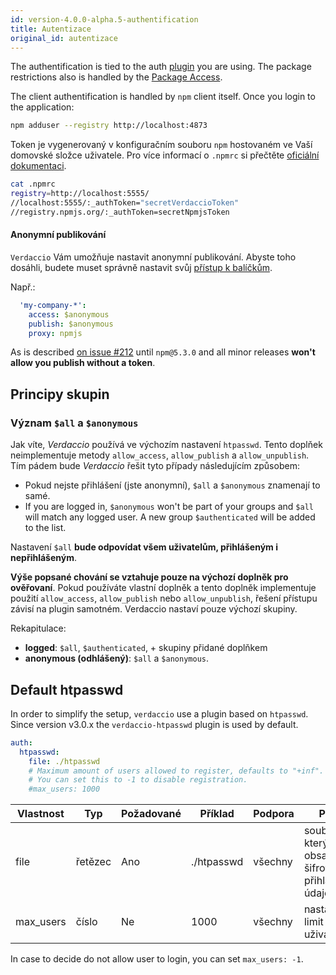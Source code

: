 ```yaml
---
id: version-4.0.0-alpha.5-authentification
title: Autentizace
original_id: autentizace
---
```

The authentification is tied to the auth [plugin](plugins.md) you are using. The package restrictions also is handled by the [Package Access](packages.md).

The client authentification is handled by `npm` client itself. Once you login to the application:

```bash
npm adduser --registry http://localhost:4873
```

Token je vygenerovaný v konfiguračním souboru `npm` hostovaném ve Vaší domovské složce uživatele. Pro více informací o `.npmrc` si přečtěte [oficiální dokumentaci](https://docs.npmjs.com/files/npmrc).

```bash
cat .npmrc
registry=http://localhost:5555/
//localhost:5555/:_authToken="secretVerdaccioToken"
//registry.npmjs.org/:_authToken=secretNpmjsToken
```

#### Anonymní publikování

`Verdaccio` Vám umožňuje nastavit anonymní publikování. Abyste toho dosáhli, budete muset správně nastavit svůj [přístup k balíčkům](packages.md).

Např.:

```yaml
  'my-company-*':
    access: $anonymous
    publish: $anonymous
    proxy: npmjs
```

As is described [on issue #212](https://github.com/verdaccio/verdaccio/issues/212#issuecomment-308578500) until `npm@5.3.0` and all minor releases **won't allow you publish without a token**.

## Principy skupin

### Význam `$all` a `$anonymous`

Jak víte, *Verdaccio* používá ve výchozím nastavení `htpasswd`. Tento doplňek neimplementuje metody `allow_access`, `allow_publish` a `allow_unpublish`. Tím pádem bude *Verdaccio* řešit tyto případy následujícím způsobem:

* Pokud nejste přihlášení (jste anonymní), `$all` a `$anonymous` znamenají to samé.
* If you are logged in, `$anonymous` won't be part of your groups and `$all` will match any logged user. A new group `$authenticated` will be added to the list.

Nastavení `$all` **bude odpovídat všem uživatelům, přihlášeným i nepřihlášeným**.

**Výše popsané chování se vztahuje pouze na výchozí doplněk pro ověřovaní**. Pokud používáte vlastní doplněk a tento doplněk implementuje použití `allow_access`, `allow_publish` nebo `allow_unpublish`, řešení přístupu závisí na plugin samotném. Verdaccio nastaví pouze výchozí skupiny.

Rekapitulace:

* **logged**: `$all`, `$authenticated`, + skupiny přidané doplňkem
* **anonymous (odhlášený)**: `$all` a `$anonymous`.

## Default htpasswd

In order to simplify the setup, `verdaccio` use a plugin based on `htpasswd`. Since version v3.0.x the `verdaccio-htpasswd` plugin is used by default.

```yaml
auth:
  htpasswd:
    file: ./htpasswd
    # Maximum amount of users allowed to register, defaults to "+inf".
    # You can set this to -1 to disable registration.
    #max_users: 1000
```

| Vlastnost | Typ     | Požadované | Příklad    | Podpora | Popis                                               |
| --------- | ------- | ---------- | ---------- | ------- | --------------------------------------------------- |
| file      | řetězec | Ano        | ./htpasswd | všechny | soubor, který obsahuje šifrované přihlašovací údaje |
| max_users | číslo   | Ne         | 1000       | všechny | nastavit limit uživatelů                            |

In case to decide do not allow user to login, you can set `max_users: -1`.